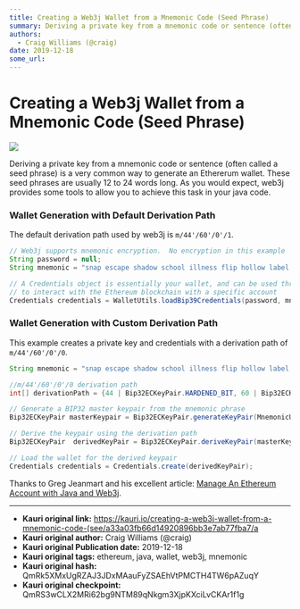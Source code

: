 ```yaml
---
title: Creating a Web3j Wallet from a Mnemonic Code (Seed Phrase)
summary: Deriving a private key from a mnemonic code or sentence (often called a seed phrase) is a very common way to generate an Ethererum wallet. These seed phrases ar
authors:
  - Craig Williams (@craig)
date: 2019-12-18
some_url: 
---
```


# Creating a Web3j Wallet from a Mnemonic Code (Seed Phrase)

![](https://ipfs.infura.io/ipfs/QmVcCJjgrbAZtYpnW1RUxseU6meWGsyPbpD3U1ehKX8X3T)


Deriving a private key from a mnemonic code or sentence (often called a seed phrase) is a very common way to generate an Ethererum wallet.  These seed phrases are usually 12 to 24 words long.  As you would expect, web3j provides some tools to allow you to achieve this task in your java code.

### Wallet Generation with Default Derivation Path

The default derivation path used by web3j is `m/44'/60'/0'/1`.

``` java
// Web3j supports mnemonic encryption.  No encryption in this example
String password = null;
String mnemonic = "snap escape shadow school illness flip hollow label melt fetch noise install";

// A Credentials object is essentially your wallet, and can be used throughout web3j
// to interact with the Ethereum blockchain with a specific account
Credentials credentials = WalletUtils.loadBip39Credentials(password, mnemonic);
```

### Wallet Generation with Custom Derivation Path

This example creates a private key and credentials with a derivation path of `m/44'/60'/0'/0`.

``` java
String mnemonic = "snap escape shadow school illness flip hollow label melt fetch noise install";

//m/44'/60'/0'/0 derivation path
int[] derivationPath = {44 | Bip32ECKeyPair.HARDENED_BIT, 60 | Bip32ECKeyPair.HARDENED_BIT, 0 | Bip32ECKeyPair.HARDENED_BIT, 0,0};

// Generate a BIP32 master keypair from the mnemonic phrase
Bip32ECKeyPair masterKeypair = Bip32ECKeyPair.generateKeyPair(MnemonicUtils.generateSeed(mnemonic, password));

// Derive the keypair using the derivation path
Bip32ECKeyPair  derivedKeyPair = Bip32ECKeyPair.deriveKeyPair(masterKeypair, derivationPath);

// Load the wallet for the derived keypair
Credentials credentials = Credentials.create(derivedKeyPair);
```

Thanks to Greg Jeanmart and his excellent article: [Manage An Ethereum Account with Java and Web3j](https://www.kauri.io/manage-an-ethereum-account-with-java-and-web3j/925d923e12c543da9a0a3e617be963b4/a).


---

- **Kauri original link:** https://kauri.io/creating-a-web3j-wallet-from-a-mnemonic-code-(see/a33a03fb66d14920896bb3e7ab77fba7/a
- **Kauri original author:** Craig Williams (@craig)
- **Kauri original Publication date:** 2019-12-18
- **Kauri original tags:** ethereum, java, wallet, web3j, mnemonic
- **Kauri original hash:** QmRk5XMxUgRZAJ3JDxMAauFyZSAEhVtPMCTH4TW6pAZuqY
- **Kauri original checkpoint:** QmRS3wCLX2MRi62bg9NTM89qNkgm3XjpKXciLvCKAr1f1g



